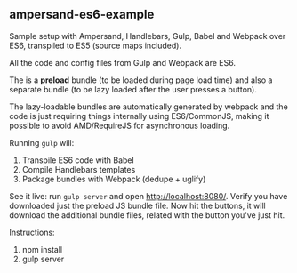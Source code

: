 ## ampersand-es6-example

Sample setup with Ampersand, Handlebars, Gulp, Babel and Webpack over ES6, transpiled to ES5 (source maps included).

All the code and config files from Gulp and Webpack are ES6.

The is a **preload** bundle (to be loaded during page load time) and also a separate bundle (to be lazy loaded after the user presses a button).

The lazy-loadable bundles are automatically generated by webpack and the code is just requiring things internally using ES6/CommonJS, making it possible to avoid AMD/RequireJS for asynchronous loading.

Running ```gulp``` will:

1. Transpile ES6 code with Babel
2. Compile Handlebars templates
3. Package bundles with Webpack (dedupe + uglify)

See it live: run ```gulp server``` and open [http://localhost:8080/](http://localhost:8080/). Verify you have downloaded just the preload JS bundle file. Now hit the buttons, it will download the additional bundle files, related with the button you've just hit.

Instructions:

1. npm install
2. gulp server